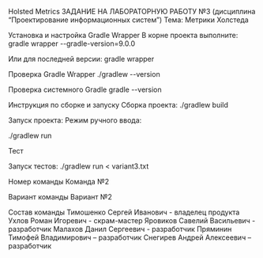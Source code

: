 Holsted Metrics
ЗАДАНИЕ НА ЛАБОРАТОРНУЮ РАБОТУ №3 (дисциплина “Проектирование информационных систем”) Тема: Метрики Холстеда

Установка и настройка Gradle Wrapper
В корне проекта выполните:
gradle wrapper --gradle-version=9.0.0

Или для последней версии:
gradle wrapper

Проверка Gradle Wrapper
./gradlew --version

Проверка системного Gradle
gradle --version

Инструкция по сборке и запуску
Сборка проекта:
./gradlew build

Запуск проекта:
Режим ручного ввода:

./gradlew run

Тест

Запуск тестов:
./gradlew run < variant3.txt

Номер команды
Команда №2

Вариант команды
Вариант №2

Состав команды
Тимошенко Сергей Иванович - владелец продукта
Ухлов Роман Игоревич - скрам-мастер
Яровиков Савелий Васильевич - разработчик
Малахов Данил Сергеевич - разработчик
Пряминин Тимофей Владимирович – разработчик
Снегирев Андрей Алексеевич – разработчик

